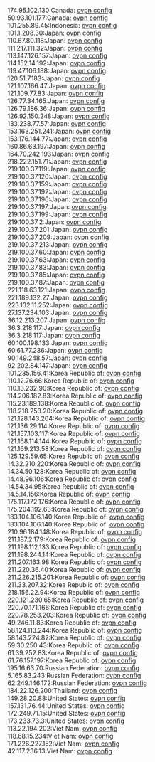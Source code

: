 174.95.102.130:Canada: [ovpn config](vpn/174_95_102_130.ovpn)  
50.93.101.177:Canada: [ovpn config](vpn/50_93_101_177.ovpn)  
101.255.89.45:Indonesia: [ovpn config](vpn/101_255_89_45.ovpn)  
101.1.208.30:Japan: [ovpn config](vpn/101_1_208_30.ovpn)  
110.67.80.118:Japan: [ovpn config](vpn/110_67_80_118.ovpn)  
111.217.111.32:Japan: [ovpn config](vpn/111_217_111_32.ovpn)  
113.147.126.157:Japan: [ovpn config](vpn/113_147_126_157.ovpn)  
114.152.14.192:Japan: [ovpn config](vpn/114_152_14_192.ovpn)  
119.47.106.188:Japan: [ovpn config](vpn/119_47_106_188.ovpn)  
120.51.7.183:Japan: [ovpn config](vpn/120_51_7_183.ovpn)  
121.107.166.47:Japan: [ovpn config](vpn/121_107_166_47.ovpn)  
121.109.77.83:Japan: [ovpn config](vpn/121_109_77_83.ovpn)  
126.77.34.165:Japan: [ovpn config](vpn/126_77_34_165.ovpn)  
126.79.186.36:Japan: [ovpn config](vpn/126_79_186_36.ovpn)  
126.92.150.248:Japan: [ovpn config](vpn/126_92_150_248.ovpn)  
133.238.77.57:Japan: [ovpn config](vpn/133_238_77_57.ovpn)  
153.163.251.241:Japan: [ovpn config](vpn/153_163_251_241.ovpn)  
153.176.144.77:Japan: [ovpn config](vpn/153_176_144_77.ovpn)  
160.86.63.197:Japan: [ovpn config](vpn/160_86_63_197.ovpn)  
164.70.242.193:Japan: [ovpn config](vpn/164_70_242_193.ovpn)  
218.222.151.71:Japan: [ovpn config](vpn/218_222_151_71.ovpn)  
219.100.37.119:Japan: [ovpn config](vpn/219_100_37_119.ovpn)  
219.100.37.120:Japan: [ovpn config](vpn/219_100_37_120.ovpn)  
219.100.37.159:Japan: [ovpn config](vpn/219_100_37_159.ovpn)  
219.100.37.192:Japan: [ovpn config](vpn/219_100_37_192.ovpn)  
219.100.37.196:Japan: [ovpn config](vpn/219_100_37_196.ovpn)  
219.100.37.197:Japan: [ovpn config](vpn/219_100_37_197.ovpn)  
219.100.37.199:Japan: [ovpn config](vpn/219_100_37_199.ovpn)  
219.100.37.2:Japan: [ovpn config](vpn/219_100_37_2.ovpn)  
219.100.37.201:Japan: [ovpn config](vpn/219_100_37_201.ovpn)  
219.100.37.209:Japan: [ovpn config](vpn/219_100_37_209.ovpn)  
219.100.37.213:Japan: [ovpn config](vpn/219_100_37_213.ovpn)  
219.100.37.60:Japan: [ovpn config](vpn/219_100_37_60.ovpn)  
219.100.37.63:Japan: [ovpn config](vpn/219_100_37_63.ovpn)  
219.100.37.83:Japan: [ovpn config](vpn/219_100_37_83.ovpn)  
219.100.37.85:Japan: [ovpn config](vpn/219_100_37_85.ovpn)  
219.100.37.87:Japan: [ovpn config](vpn/219_100_37_87.ovpn)  
221.118.63.121:Japan: [ovpn config](vpn/221_118_63_121.ovpn)  
221.189.132.27:Japan: [ovpn config](vpn/221_189_132_27.ovpn)  
223.132.11.252:Japan: [ovpn config](vpn/223_132_11_252.ovpn)  
27.137.234.103:Japan: [ovpn config](vpn/27_137_234_103.ovpn)  
36.12.213.207:Japan: [ovpn config](vpn/36_12_213_207.ovpn)  
36.3.218.117:Japan: [ovpn config](vpn/36_3_218_117.ovpn)  
36.3.218.117:Japan: [ovpn config](vpn/36_3_218_117.ovpn)  
60.100.198.133:Japan: [ovpn config](vpn/60_100_198_133.ovpn)  
60.61.77.236:Japan: [ovpn config](vpn/60_61_77_236.ovpn)  
90.149.248.57:Japan: [ovpn config](vpn/90_149_248_57.ovpn)  
92.202.84.147:Japan: [ovpn config](vpn/92_202_84_147.ovpn)  
101.235.156.41:Korea Republic of: [ovpn config](vpn/101_235_156_41.ovpn)  
110.12.76.66:Korea Republic of: [ovpn config](vpn/110_12_76_66.ovpn)  
110.13.232.90:Korea Republic of: [ovpn config](vpn/110_13_232_90.ovpn)  
114.206.182.83:Korea Republic of: [ovpn config](vpn/114_206_182_83.ovpn)  
115.23.189.138:Korea Republic of: [ovpn config](vpn/115_23_189_138.ovpn)  
118.218.253.20:Korea Republic of: [ovpn config](vpn/118_218_253_20.ovpn)  
121.128.143.204:Korea Republic of: [ovpn config](vpn/121_128_143_204.ovpn)  
121.136.29.114:Korea Republic of: [ovpn config](vpn/121_136_29_114.ovpn)  
121.157.103.117:Korea Republic of: [ovpn config](vpn/121_157_103_117.ovpn)  
121.168.114.144:Korea Republic of: [ovpn config](vpn/121_168_114_144.ovpn)  
121.169.213.58:Korea Republic of: [ovpn config](vpn/121_169_213_58.ovpn)  
125.129.59.65:Korea Republic of: [ovpn config](vpn/125_129_59_65.ovpn)  
14.32.210.220:Korea Republic of: [ovpn config](vpn/14_32_210_220.ovpn)  
14.34.50.128:Korea Republic of: [ovpn config](vpn/14_34_50_128.ovpn)  
14.48.96.106:Korea Republic of: [ovpn config](vpn/14_48_96_106.ovpn)  
14.54.34.95:Korea Republic of: [ovpn config](vpn/14_54_34_95.ovpn)  
14.5.14.156:Korea Republic of: [ovpn config](vpn/14_5_14_156.ovpn)  
175.117.172.176:Korea Republic of: [ovpn config](vpn/175_117_172_176.ovpn)  
175.204.192.63:Korea Republic of: [ovpn config](vpn/175_204_192_63.ovpn)  
183.104.106.140:Korea Republic of: [ovpn config](vpn/183_104_106_140.ovpn)  
183.104.106.140:Korea Republic of: [ovpn config](vpn/183_104_106_140.ovpn)  
210.96.184.148:Korea Republic of: [ovpn config](vpn/210_96_184_148.ovpn)  
211.187.2.179:Korea Republic of: [ovpn config](vpn/211_187_2_179.ovpn)  
211.198.112.133:Korea Republic of: [ovpn config](vpn/211_198_112_133.ovpn)  
211.198.244.14:Korea Republic of: [ovpn config](vpn/211_198_244_14.ovpn)  
211.207.163.98:Korea Republic of: [ovpn config](vpn/211_207_163_98.ovpn)  
211.220.36.40:Korea Republic of: [ovpn config](vpn/211_220_36_40.ovpn)  
211.226.215.201:Korea Republic of: [ovpn config](vpn/211_226_215_201.ovpn)  
211.33.207.32:Korea Republic of: [ovpn config](vpn/211_33_207_32.ovpn)  
218.156.22.94:Korea Republic of: [ovpn config](vpn/218_156_22_94.ovpn)  
220.121.230.65:Korea Republic of: [ovpn config](vpn/220_121_230_65.ovpn)  
220.70.171.166:Korea Republic of: [ovpn config](vpn/220_70_171_166.ovpn)  
220.78.253.203:Korea Republic of: [ovpn config](vpn/220_78_253_203.ovpn)  
49.246.11.83:Korea Republic of: [ovpn config](vpn/49_246_11_83.ovpn)  
58.124.113.244:Korea Republic of: [ovpn config](vpn/58_124_113_244.ovpn)  
58.143.224.82:Korea Republic of: [ovpn config](vpn/58_143_224_82.ovpn)  
59.30.250.43:Korea Republic of: [ovpn config](vpn/59_30_250_43.ovpn)  
61.39.252.83:Korea Republic of: [ovpn config](vpn/61_39_252_83.ovpn)  
61.76.157.197:Korea Republic of: [ovpn config](vpn/61_76_157_197.ovpn)  
195.16.63.70:Russian Federation: [ovpn config](vpn/195_16_63_70.ovpn)  
5.165.83.243:Russian Federation: [ovpn config](vpn/5_165_83_243.ovpn)  
62.249.146.172:Russian Federation: [ovpn config](vpn/62_249_146_172.ovpn)  
184.22.126.200:Thailand: [ovpn config](vpn/184_22_126_200.ovpn)  
149.28.20.88:United States: [ovpn config](vpn/149_28_20_88.ovpn)  
157.131.76.44:United States: [ovpn config](vpn/157_131_76_44.ovpn)  
172.249.71.15:United States: [ovpn config](vpn/172_249_71_15.ovpn)  
173.233.73.3:United States: [ovpn config](vpn/173_233_73_3.ovpn)  
113.22.194.202:Viet Nam: [ovpn config](vpn/113_22_194_202.ovpn)  
118.68.15.234:Viet Nam: [ovpn config](vpn/118_68_15_234.ovpn)  
171.226.227.152:Viet Nam: [ovpn config](vpn/171_226_227_152.ovpn)  
42.117.236.13:Viet Nam: [ovpn config](vpn/42_117_236_13.ovpn)  
